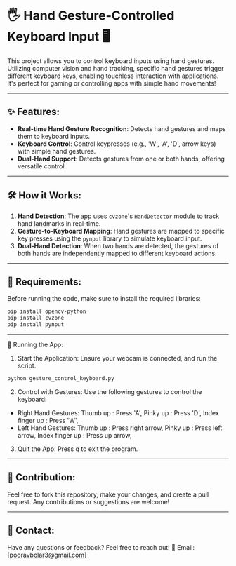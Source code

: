 # 🖐️ Hand Gesture-Controlled Keyboard Input 🖥️

This project allows you to control keyboard inputs using hand gestures. Utilizing computer vision and hand tracking, specific hand gestures trigger different keyboard keys, enabling touchless interaction with applications. It's perfect for gaming or controlling apps with simple hand movements!

---

## ✨ Features:

- **Real-time Hand Gesture Recognition**: Detects hand gestures and maps them to keyboard inputs.
- **Keyboard Control**: Control keypresses (e.g., 'W', 'A', 'D', arrow keys) with simple hand gestures.
- **Dual-Hand Support**: Detects gestures from one or both hands, offering versatile control.

---

## 🛠️ How it Works:

1. **Hand Detection**: The app uses `cvzone`'s `HandDetector` module to track hand landmarks in real-time.
2. **Gesture-to-Keyboard Mapping**: Hand gestures are mapped to specific key presses using the `pynput` library to simulate keyboard input.
3. **Dual-Hand Detection**: When two hands are detected, the gestures of both hands are independently mapped to different keyboard actions.

---

## 🧰 Requirements:

Before running the code, make sure to install the required libraries:

```bash
pip install opencv-python
pip install cvzone
pip install pynput
```

---

🚀 Running the App:
1) Start the Application: Ensure your webcam is connected, and run the script.
```bash
python gesture_control_keyboard.py
```

2) Control with Gestures: Use the following gestures to control the keyboard:

- Right Hand Gestures:
Thumb up : Press 'A',
Pinky up : Press 'D',
Index finger up : Press 'W',
- Left Hand Gestures:
Thumb up : Press right arrow,
Pinky up : Press left arrow,
Index finger up : Press up arrow,
3) Quit the App: Press q to exit the program.

---

## 🤝 Contribution:
Feel free to fork this repository, make your changes, and create a pull request. Any contributions or suggestions are welcome!

---

## 📧 Contact:
Have any questions or feedback? Feel free to reach out!
📩 Email: [pooravbolar3@gmail.com]

